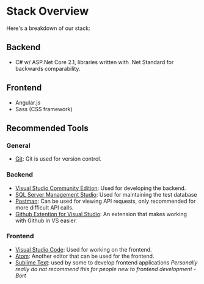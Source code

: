 # Stack Overview

Here's a breakdown of our stack:

## Backend

* C# w/ ASP.Net Core 2.1, libraries written with .Net Standard for backwards comparability.
  
## Frontend

* Angular.js
* Sass (CSS framework)

## Recommended Tools

### General

* [Git](https://git-scm.com): Git is used for version control.

### Backend

* [Visual Studio Community Edition](https://visualstudio.microsoft.com/downloads/): Used for developing the backend.
* [SQL Server Management Studio](https://docs.microsoft.com/en-us/sql/ssms/download-sql-server-management-studio-ssms): Used for maintaining the test database
* [Postman](https://www.getpostman.com/): Can be used for viewing API requests, only recommended for more difficult API calls.
* [Github Extention for Visual Studio](https://visualstudio.github.com/): An extension that makes working with Github in VS easier.

### Frontend

* [Visual Studio Code](https://code.visualstudio.com/): Used for working on the frontend.
* [Atom](https://atom.io/): Another editor that can be used for the frontend.
* [Sublime Text](https://www.sublimetext.com/): used by some to develop frontend applications _Personally really do not recommend this for people new to frontend development - Bort_